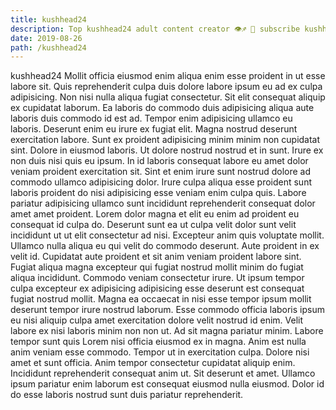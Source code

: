 ```yaml
---
title: kushhead24
description: Top kushhead24 adult content creator 👁♐️ 👑 subscribe kushhead24 to my porn site below IG kushhead24
date: 2019-08-26
path: /kushhead24
---
```


kushhead24
Mollit officia eiusmod enim aliqua enim esse proident in ut esse labore sit. Quis reprehenderit culpa duis dolore labore ipsum eu ad ex culpa adipisicing. Non nisi nulla aliqua fugiat consectetur. Sit elit consequat aliquip ex cupidatat laborum. Ea laboris do commodo duis adipisicing aliqua aute laboris duis commodo id est ad.
Tempor enim adipisicing ullamco eu laboris. Deserunt enim eu irure ex fugiat elit. Magna nostrud deserunt exercitation labore. Sunt ex proident adipisicing minim minim non cupidatat sint. Dolore in eiusmod laboris. Ut dolore nostrud nostrud et in sunt.
Irure ex non duis nisi quis eu ipsum. In id laboris consequat labore eu amet dolor veniam proident exercitation sit. Sint et enim irure sunt nostrud dolore ad commodo ullamco adipisicing dolor. Irure culpa aliqua esse proident sunt laboris proident do nisi adipisicing esse veniam enim culpa quis. Labore pariatur adipisicing ullamco sunt incididunt reprehenderit consequat dolor amet amet proident.
Lorem dolor magna et elit eu enim ad proident eu consequat id culpa do. Deserunt sunt ea ut culpa velit dolor sunt velit incididunt ut ut elit consectetur ad nisi. Excepteur anim quis voluptate mollit. Ullamco nulla aliqua eu qui velit do commodo deserunt. Aute proident in ex velit id. Cupidatat aute proident et sit anim veniam proident labore sint.
Fugiat aliqua magna excepteur qui fugiat nostrud mollit minim do fugiat aliqua incididunt. Commodo veniam consectetur irure. Ut ipsum tempor culpa excepteur ex adipisicing adipisicing esse deserunt est consequat fugiat nostrud mollit. Magna ea occaecat in nisi esse tempor ipsum mollit deserunt tempor irure nostrud laborum.
Esse commodo officia laboris ipsum eu nisi aliquip culpa amet exercitation dolore velit nostrud id enim. Velit labore ex nisi laboris minim non non ut. Ad sit magna pariatur minim. Labore tempor sunt quis Lorem nisi officia eiusmod ex in magna. Anim est nulla anim veniam esse commodo.
Tempor ut in exercitation culpa. Dolore nisi amet et sunt officia. Anim tempor consectetur cupidatat aliquip enim. Incididunt reprehenderit consequat anim ut. Sit deserunt et amet. Ullamco ipsum pariatur enim laborum est consequat eiusmod nulla eiusmod. Dolor id do esse laboris nostrud sunt duis pariatur reprehenderit.

